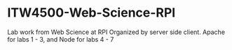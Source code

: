# ITW4500-Web-Science-RPI
Lab work from Web Science at RPI
Organized by server side client. Apache for labs 1 - 3, and Node for labs 4 - 7

